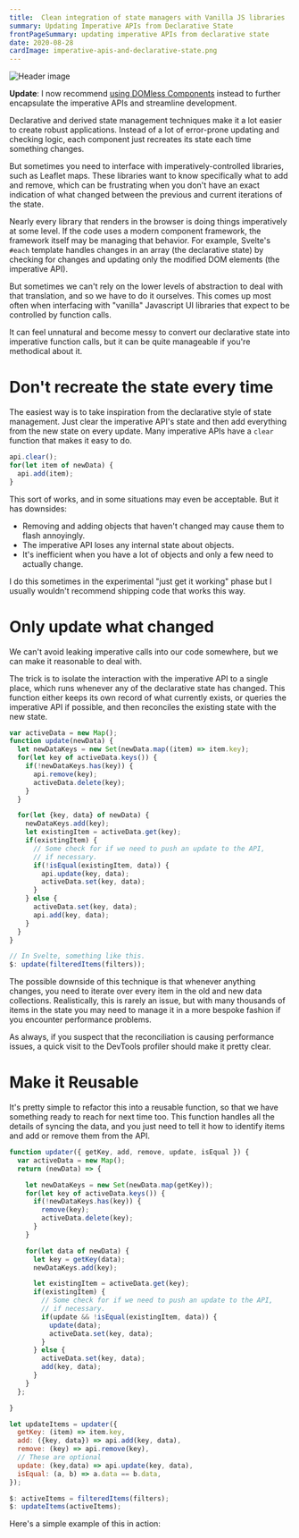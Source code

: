 ```yaml
---
title:  Clean integration of state managers with Vanilla JS libraries
summary: Updating Imperative APIs from Declarative State
frontPageSummary: updating imperative APIs from declarative state
date: 2020-08-28
cardImage: imperative-apis-and-declarative-state.png
---
```


![Header image](/images/imperative-apis-and-declarative-state.png)

**Update**: I now recommend [using DOMless Components](svelte_domless_components) instead to further encapsulate the imperative APIs and streamline development.

Declarative and derived state management techniques make it a lot easier to create robust applications. Instead of a lot of error-prone updating and checking logic, each component just recreates its state each time something changes.

But sometimes you need to interface with imperatively-controlled libraries, such as Leaflet maps. These libraries want to know specifically what to add and remove, which can be frustrating when you don't have an exact indication of what changed between the previous and current iterations of the state.

Nearly every library that renders in the browser is doing things imperatively at some level. If the code uses a modern component framework, the framework itself may be managing that behavior. For example, Svelte's `#each` template handles changes in an array (the declarative state) by checking for changes and updating only the modified DOM elements (the imperative API).

But sometimes we can't rely on the lower levels of abstraction to deal with that translation, and so we have to do it ourselves. This comes up most often when interfacing with "vanilla" Javascript UI libraries that expect to be controlled by function calls.

It can feel unnatural and become messy to convert our declarative state into imperative function calls, but it can be quite manageable if you're methodical about it.

# Don't recreate the state every time

The easiest way is to take inspiration from the declarative style of state management. Just clear the imperative API's state and then add everything from the new state on every update. Many imperative APIs have a `clear` function that makes it easy to do.

```javascript
api.clear();
for(let item of newData) {
  api.add(item);
}
```

This sort of works, and in some situations may even be acceptable. But it has downsides:

- Removing and adding objects that haven't changed may cause them to flash annoyingly.
- The imperative API loses any internal state about objects.
- It's inefficient when you have a lot of objects and only a few need to actually change.

I do this sometimes in the experimental "just get it working" phase but I usually wouldn't recommend shipping code that works this way.

# Only update what changed

We can't avoid leaking imperative calls into our code somewhere, but we can make it reasonable to deal with.

The trick is to isolate the interaction with the imperative API to a single place, which runs whenever any of the declarative state has changed. This function either keeps its own record of what currently exists, or queries the imperative API if possible, and then reconciles the existing state with the new state.

```javascript
var activeData = new Map();
function update(newData) {
  let newDataKeys = new Set(newData.map((item) => item.key);
  for(let key of activeData.keys()) {
    if(!newDataKeys.has(key)) {
      api.remove(key);
      activeData.delete(key);
    }
  }

  for(let {key, data} of newData) {
    newDataKeys.add(key);
    let existingItem = activeData.get(key);
    if(existingItem) {
      // Some check for if we need to push an update to the API,
      // if necessary.
      if(!isEqual(existingItem, data)) {
        api.update(key, data);
        activeData.set(key, data);
      }
    } else {
      activeData.set(key, data);
      api.add(key, data);
    }
  }
}

// In Svelte, something like this.
$: update(filteredItems(filters));
```

The possible downside of this technique is that whenever anything changes, you need to iterate over every item in the old and new data collections. Realistically, this is rarely an issue, but with many thousands of items in the state you may need to manage it in a more bespoke fashion if you encounter performance problems.

As always, if you suspect that the reconciliation is causing performance issues, a quick visit to the DevTools profiler should make it pretty clear.

# Make it Reusable

It's pretty simple to refactor this into a reusable function, so that we have something ready to reach for next time too. This function handles all the details of syncing the data, and you just need to tell it how to identify items and add or remove them from the API.

```javascript
function updater({ getKey, add, remove, update, isEqual }) {
  var activeData = new Map();
  return (newData) => {

    let newDataKeys = new Set(newData.map(getKey));
    for(let key of activeData.keys()) {
      if(!newDataKeys.has(key)) {
        remove(key);
        activeData.delete(key);
      }
    }

    for(let data of newData) {
      let key = getKey(data);
      newDataKeys.add(key);

      let existingItem = activeData.get(key);
      if(existingItem) {
        // Some check for if we need to push an update to the API,
        // if necessary.
        if(update && !isEqual(existingItem, data)) {
          update(data);
          activeData.set(key, data);
        }
      } else {
        activeData.set(key, data);
        add(key, data);
      }
    }
  };

}

let updateItems = updater({
  getKey: (item) => item.key,
  add: ({key, data}) => api.add(key, data),
  remove: (key) => api.remove(key),
  // These are optional
  update: (key,data) => api.update(key, data),
  isEqual: (a, b) => a.data == b.data,
});

$: activeItems = filteredItems(filters);
$: updateItems(activeItems);
```

Here's a simple example of this in action:

<div data-component="Repl" data-prop-id="7df044e9afe947c6bc62cee60f426f73"></div>
